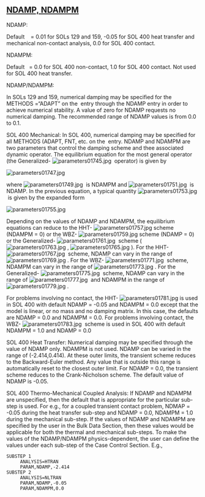## [NDAMP, NDAMPM](https://nexus.hexagon.com/documentationcenter/bundle/MSC_Nastran_2022.4/page/Nastran_Combined_Book/qrg/parameters/TOC.NDAMP.NDAMPM.xhtml)

NDAMP:

Default    = 0.01 for SOLs 129 and 159, -0.05 for SOL 400 heat transfer and mechanical non-contact analysis, 0.0 for SOL 400 contact.

NDAMPM:

Default    = 0.0 for SOL 400 non-contact, 1.0 for SOL 400 contact. Not used for SOL 400 heat transfer.

NDAMP/NDAMPM:

In SOLs 129 and 159, numerical damping may be specified for the METHODS =“ADAPT” on the  entry through the NDAMP entry in order to achieve numerical stability. A value of zero for NDAMP requests no numerical damping. The recommended range of NDAMP values is from 0.0 to 0.1.

SOL 400 Mechanical: In SOL 400, numerical damping may be specified for all METHODS (ADAPT, FNT, etc. on the  entry. NDAMP and NDAMPM are two parameters that control the damping scheme and thee associated dynamic operator. The equilibrium equation for the most general operator (the Generalized- ![parameters01745.jpg](https://help-be.hexagonmi.com/bundle/MSC_Nastran_2022.4/page/Nastran_Combined_Book/qrg/parameters/../../../assets/parameters01745.jpg?_LANG=enus)  operator) is given by

![parameters01747.jpg](https://help-be.hexagonmi.com/bundle/MSC_Nastran_2022.4/page/Nastran_Combined_Book/qrg/parameters/../../../assets/parameters01747.jpg?_LANG=enus)  

where  ![parameters01749.jpg](https://help-be.hexagonmi.com/bundle/MSC_Nastran_2022.4/page/Nastran_Combined_Book/qrg/parameters/../../../assets/parameters01749.jpg?_LANG=enus)  is NDAMPM and  ![parameters01751.jpg](https://help-be.hexagonmi.com/bundle/MSC_Nastran_2022.4/page/Nastran_Combined_Book/qrg/parameters/../../../assets/parameters01751.jpg?_LANG=enus)  is NDAMP. In the previous equation, a typical quantity  ![parameters01753.jpg](https://help-be.hexagonmi.com/bundle/MSC_Nastran_2022.4/page/Nastran_Combined_Book/qrg/parameters/../../../assets/parameters01753.jpg?_LANG=enus)  is given by the expanded form

![parameters01755.jpg](https://help-be.hexagonmi.com/bundle/MSC_Nastran_2022.4/page/Nastran_Combined_Book/qrg/parameters/../../../assets/parameters01755.jpg?_LANG=enus)  

Depending on the values of NDAMP and NDAMPM, the equilibrium equations can reduce to the HHT- ![parameters01757.jpg](https://help-be.hexagonmi.com/bundle/MSC_Nastran_2022.4/page/Nastran_Combined_Book/qrg/parameters/../../../assets/parameters01757.jpg?_LANG=enus)  scheme (NDAMPM = 0) or the WBZ- ![parameters01759.jpg](https://help-be.hexagonmi.com/bundle/MSC_Nastran_2022.4/page/Nastran_Combined_Book/qrg/parameters/../../../assets/parameters01759.jpg?_LANG=enus)  scheme (NDAMP = 0) or the Generalized- ![parameters01761.jpg](https://help-be.hexagonmi.com/bundle/MSC_Nastran_2022.4/page/Nastran_Combined_Book/qrg/parameters/../../../assets/parameters01761.jpg?_LANG=enus)  scheme ( ![parameters01763.jpg](https://help-be.hexagonmi.com/bundle/MSC_Nastran_2022.4/page/Nastran_Combined_Book/qrg/parameters/../../../assets/parameters01763.jpg?_LANG=enus) ,  ![parameters01765.jpg](https://help-be.hexagonmi.com/bundle/MSC_Nastran_2022.4/page/Nastran_Combined_Book/qrg/parameters/../../../assets/parameters01765.jpg?_LANG=enus) ). For the HHT- ![parameters01767.jpg](https://help-be.hexagonmi.com/bundle/MSC_Nastran_2022.4/page/Nastran_Combined_Book/qrg/parameters/../../../assets/parameters01767.jpg?_LANG=enus)  scheme, NDAMP can vary in the range of  ![parameters01769.jpg](https://help-be.hexagonmi.com/bundle/MSC_Nastran_2022.4/page/Nastran_Combined_Book/qrg/parameters/../../../assets/parameters01769.jpg?_LANG=enus) . For the WBZ- ![parameters01771.jpg](https://help-be.hexagonmi.com/bundle/MSC_Nastran_2022.4/page/Nastran_Combined_Book/qrg/parameters/../../../assets/parameters01771.jpg?_LANG=enus)  scheme, NDAMPM can vary in the range of  ![parameters01773.jpg](https://help-be.hexagonmi.com/bundle/MSC_Nastran_2022.4/page/Nastran_Combined_Book/qrg/parameters/../../../assets/parameters01773.jpg?_LANG=enus) . For the Generalized- ![parameters01775.jpg](https://help-be.hexagonmi.com/bundle/MSC_Nastran_2022.4/page/Nastran_Combined_Book/qrg/parameters/../../../assets/parameters01775.jpg?_LANG=enus)  scheme, NDAMP can vary in the range of  ![parameters01777.jpg](https://help-be.hexagonmi.com/bundle/MSC_Nastran_2022.4/page/Nastran_Combined_Book/qrg/parameters/../../../assets/parameters01777.jpg?_LANG=enus)  and NDAMPM in the range of  ![parameters01779.jpg](https://help-be.hexagonmi.com/bundle/MSC_Nastran_2022.4/page/Nastran_Combined_Book/qrg/parameters/../../../assets/parameters01779.jpg?_LANG=enus) .

For problems involving no contact, the HHT- ![parameters01781.jpg](https://help-be.hexagonmi.com/bundle/MSC_Nastran_2022.4/page/Nastran_Combined_Book/qrg/parameters/../../../assets/parameters01781.jpg?_LANG=enus)  is used in SOL 400 with default NDAMP = -0.05 and NDAMPM = 0.0 except that the model is linear, or no mass and no damping matrix. In this case, the defaults are NDAMP = 0.0 and NDAMPM = 0.0. For problems involving contact, the WBZ- ![parameters01783.jpg](https://help-be.hexagonmi.com/bundle/MSC_Nastran_2022.4/page/Nastran_Combined_Book/qrg/parameters/../../../assets/parameters01783.jpg?_LANG=enus)  scheme is used in SOL 400 with default NDAMPM = 1.0 and NDAMP = 0.0

SOL 400 Heat Transfer: Numerical damping may be specified through the value of NDAMP only. NDAMPM is not used. NDAMP can be varied in the range of (-2.414,0.414). At these outer limits, the transient scheme reduces to the Backward-Euler method. Any value that is outside this range is automatically reset to the closest outer limit. For NDAMP = 0.0, the transient scheme reduces to the Crank-Nicholson scheme. The default value of NDAMP is -0.05.

SOL 400 Thermo-Mechanical Coupled Analysis: If NDAMP and NDAMPM are unspecified, then the default that is appropriate for the particular sub-step is used. For e.g., for a coupled transient contact problem, NDMAP = -0.05 during the heat transfer sub-step and NDAMP = 0.0, NDAMPM = 1.0 during the mechanical sub-step. If the values of NDAMP and NDAMPM are specified by the user in the Bulk Data Section, then these values would be applicable for both the thermal and mechanical sub-steps. To make the values of the NDAMP/NDAMPM physics-dependent, the user can define the values under each sub-step of the Case Control Section. E.g.,

```nastran
SUBSTEP 1 
     ANALYSIS=HTRAN 
     PARAM,NDAMP,-2.414
SUBSTEP 2
     ANALYSIS=NLTRAN 
     PARAM,NDAMP,-0.05 
     PARAM,NDAMPM,0.0
```